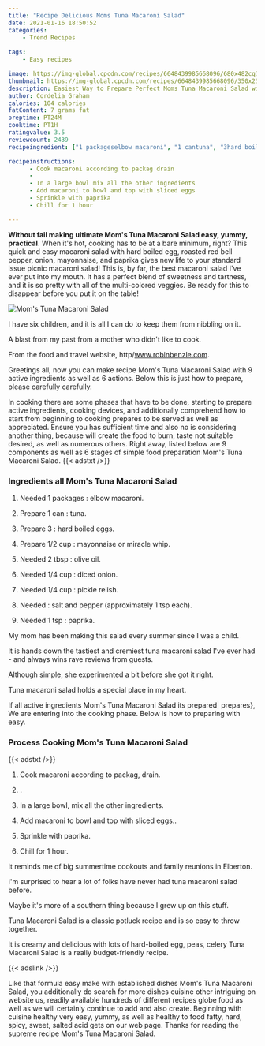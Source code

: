 ```yaml
---
title: "Recipe Delicious Moms Tuna Macaroni Salad"
date: 2021-01-16 18:50:52
categories:
    - Trend Recipes
    
tags:
    - Easy recipes

image: https://img-global.cpcdn.com/recipes/6648439985668096/680x482cq70/moms-tuna-macaroni-salad-recipe-main-photo.jpg
thumbnail: https://img-global.cpcdn.com/recipes/6648439985668096/350x250cq70/moms-tuna-macaroni-salad-recipe-main-photo.jpg
description: Easiest Way to Prepare Perfect Moms Tuna Macaroni Salad with 9 ingredients and 6 stages of easy cooking.
author: Cordelia Graham
calories: 104 calories
fatContent: 7 grams fat
preptime: PT24M
cooktime: PT1H
ratingvalue: 3.5
reviewcount: 2439
recipeingredient: ["1 packageselbow macaroni", "1 cantuna", "3hard boiled eggs", "1/2 cupmayonnaise or miracle whip", "2 tbspolive oil", "1/4 cupdiced onion", "1/4 cuppickle relish", "salt and pepper approximately 1 tsp each", "1 tsppaprika"]

recipeinstructions: 
      - Cook macaroni according to packag drain 
      -  
      - In a large bowl mix all the other ingredients 
      - Add macaroni to bowl and top with sliced eggs 
      - Sprinkle with paprika 
      - Chill for 1 hour

---
```




**Without fail making ultimate Mom&#39;s Tuna Macaroni Salad easy, yummy, practical**. When it&#39;s hot, cooking has to be at a bare minimum, right? This quick and easy macaroni salad with hard boiled egg, roasted red bell pepper, onion, mayonnaise, and paprika gives new life to your standard issue picnic macaroni salad! This is, by far, the best macaroni salad I&#39;ve ever put into my mouth. It has a perfect blend of sweetness and tartness, and it is so pretty with all of the multi-colored veggies. Be ready for this to disappear before you put it on the table!


![Mom&#39;s Tuna Macaroni Salad](https://img-global.cpcdn.com/recipes/6648439985668096/680x482cq70/moms-tuna-macaroni-salad-recipe-main-photo.jpg "Mom&#39;s Tuna Macaroni Salad")



I have six children, and it is all I can do to keep them from nibbling on it.

A blast from my past from a mother who didn&#39;t like to cook.

From the food and travel website, http/www.robinbenzle.com.


Greetings all, now you can make recipe Mom&#39;s Tuna Macaroni Salad with 9 active ingredients as well as 6 actions. Below this is just how to prepare, please carefully carefully.

In cooking there are some phases that have to be done, starting to prepare active ingredients, cooking devices, and additionally comprehend how to start from beginning to cooking prepares to be served as well as appreciated. Ensure you has sufficient time and also no is considering another thing, because will create the food to burn, taste not suitable desired, as well as numerous others. Right away, listed below are 9 components as well as 6 stages of simple food preparation Mom&#39;s Tuna Macaroni Salad.
{{< adstxt />}}

### Ingredients all Mom&#39;s Tuna Macaroni Salad


1. Needed 1 packages : elbow macaroni.

1. Prepare 1 can : tuna.

1. Prepare 3 : hard boiled eggs.

1. Prepare 1/2 cup : mayonnaise or miracle whip.

1. Needed 2 tbsp : olive oil.

1. Needed 1/4 cup : diced onion.

1. Needed 1/4 cup : pickle relish.

1. Needed  : salt and pepper (approximately 1 tsp each).

1. Needed 1 tsp : paprika.


My mom has been making this salad every summer since I was a child.

It is hands down the tastiest and cremiest tuna macaroni salad I&#39;ve ever had - and always wins rave reviews from guests.

Although simple, she experimented a bit before she got it right.

Tuna macaroni salad holds a special place in my heart.


If all active ingredients Mom&#39;s Tuna Macaroni Salad its prepared| prepares}, We are entering into the cooking phase. Below is how to preparing with easy.

### Process Cooking Mom&#39;s Tuna Macaroni Salad

{{< adstxt />}}


1. Cook macaroni according to packag, drain.



1. .



1. In a large bowl, mix all the other ingredients.



1. Add macaroni to bowl and top with sliced eggs..



1. Sprinkle with paprika.



1. Chill for 1 hour.




It reminds me of big summertime cookouts and family reunions in Elberton.

I&#39;m surprised to hear a lot of folks have never had tuna macaroni salad before.

Maybe it&#39;s more of a southern thing because I grew up on this stuff.

Tuna Macaroni Salad is a classic potluck recipe and is so easy to throw together.

It is creamy and delicious with lots of hard-boiled egg, peas, celery Tuna Macaroni Salad is a really budget-friendly recipe.


{{< adslink />}}

Like that formula easy make with established dishes Mom&#39;s Tuna Macaroni Salad, you additionally do search for more dishes cuisine other intriguing on website us, readily available hundreds of different recipes globe food as well as we will certainly continue to add and also create. Beginning with cuisine healthy very easy, yummy, as well as healthy to food fatty, hard, spicy, sweet, salted acid gets on our web page. Thanks for reading the supreme recipe Mom&#39;s Tuna Macaroni Salad.
